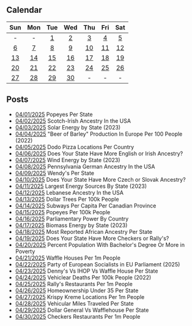 ## Calendar

|Sun|Mon|Tue|Wed|Thu|Fri|Sat|
|:-:|:-:|:-:|:-:|:-:|:-:|:-:|
| - | - |[1](../../projects/restaurants/Popeyes_Per_State/)|[2](../../projects/ethnicity/Scotch-Irish_in_USA/)|[3](../../projects/economics/Percent_Energy_from_Solar_Per_State/)|[4](../../projects/agriculture/Beer_Of_Barley_Production_Europe_Per_Capita_2022/)|[5](../../projects/restaurants/Dodo_Pizza_Per_Country/)|
|[6](../../projects/versus/English_Vs_Irish_In_USA/)|[7](../../projects/economics/Percent_Energy_from_Wind_Per_State/)|[8](../../projects/ethnicity/Pennsylvania_German_In_USA/)|[9](../../projects/restaurants/Wendys_Per_State/)|[10](../../projects/versus/Czech_Vs_Slovak_In_USA/)|[11](../../projects/economics/Largest_Energy_Sources_By_State/)|[12](../../projects/ethnicity/Lebanese_In_USA/)|
|[13](../../projects/stores/Dollar_Trees_Per_State_Per_Capita/)|[14](../../projects/restaurants/Subways_Per_Canadian_Province/)|[15](../../projects/restaurants/Popeyes_Per_State_Per_Capita/)|[16](../../projects/politics/Parliamentary_Power_By_County/)|[17](../../projects/economics/Percent_Energy_from_Biomass_Per_State/)|[18](../../projects/ethnicity/African_Ancestry_Nationalities_USA/) |[19](../../projects/versus/Checkers_Vs_Rallys/)|
|[20](../../projects/economics/Bachelors_Degree_In_Poverty/)|[21](../../projects/restaurants/Waffle_House_Per_State/)|[22](../../projects/politics/European_Socialists_2025/)|[23](../../projects/versus/Dennys_Vs_IHOP_Waffle_House_Per_State/)|[24](../../projects/economics/Vehicle_Deaths_Per_State_Per_Capita/)|[25](../../projects/restaurants/Rallys_Per_State/)|[26](../../projects/economics/Homeownership_Under_35_Per_State/)|
|[27](../../projects/restaurants/Krispy_Kremes_Per_State/)|[28](../../projects/economics/Vehicle_Miles_Traveled_Per_State/)|[29](../../projects/versus/Dollar_General_Vs_Wafflehouse_Counties)|[30](../../projects/restaurants/Checkers_Per_State/)|-|-|-|

## Posts

* [04/01/2025](../../projects/restaurants/Popeyes_Per_State/) Popeyes Per State
* [04/02/2025](../../projects/ethnicity/Scotch-Irish_in_USA/) Scotch-Irish Ancestry In the USA
* [04/03/2025](../../projects/economics/Percent_Energy_from_Solar_Per_State/) Solar Energy by State (2023)
* [04/04/2025](../../projects/agriculture/Beer_Of_Barley_Production_Europe_Per_Capita_2022/) "Beer of Barley" Production In Europe Per 100 People (2022)
* [04/05/2025](../../projects/restaurants/Dodo_Pizza_Per_Country/) Dodo Pizza Locations Per Country
* [04/06/2025](../../projects/versus/English_Vs_Irish_In_USA/) Does Your State Have More English or Irish Ancestry?
* [04/07/2025](../../projects/economics/Percent_Energy_from_Wind_Per_State/) Wind Energy by State (2023)
* [04/08/2025](../../projects/ethnicity/Pennsylvania_German_In_USA/) Pennsylvania German Ancestry In the USA
* [04/09/2025](../../projects/restaurants/Wendys_Per_State/) Wendy's Per State
* [04/10/2025](../../projects/versus/Czech_Vs_Slovak_In_USA/) Does Your State Have More Czech or Slovak Ancestry?
* [04/11/2025](../../projects/economics/Largest_Energy_Sources_By_State/) Largest Energy Sources By State (2023)
* [04/12/2025](../../projects/ethnicity/Lebanese_In_USA/) Lebanese Ancestry In the USA
* [04/13/2025](../../projects/stores/Dollar_Trees_Per_State_Per_Capita/) Dollar Trees Per 100k People
* [04/14/2025](../../projects/restaurants/Subways_Per_Canadian_Province/) Subways Per Capita Per Canadian Province
* [04/15/2025](../../projects/restaurants/Popeyes_Per_State_Per_Capita/) Popeyes Per 100k People
* [04/16/2025](../../projects/politics/Parliamentary_Power_By_County/) Parliamentary Power By Country
* [04/17/2025](../../projects/economics/Percent_Energy_from_Biomass_Per_State/) Biomass Energy by State (2023)
* [04/18/2025](../../projects/ethnicity/African_Ancestry_Nationalities_USA/) Most Reported African Ancestry Per State
* [04/19/2025](../../projects/versus/Checkers_Vs_Rallys/) Does Your State Have More Checkers or Rally's?
* [04/20/2025](../../projects/economics/Bachelors_Degree_In_Poverty/) Percent Population With Bachelor's Degree Or More in Poverty
* [04/21/2025](../../projects/restaurants/Waffle_House_Per_State/) Waffle Houses Per 1m People
* [04/22/2025](../../projects/politics/European_Socialists_2025/) Party of European Socialists in EU Parliament (2025)
* [04/23/2025](../../projects/versus/Dennys_Vs_IHOP_Waffle_House_Per_State/) Denny's Vs IHOP Vs Waffle House Per State
* [04/24/2025](../../projects/economics/Vehicle_Deaths_Per_State_Per_Capita/) Vehiclear Deaths Per 100k People (2022)
* [04/25/2025](../../projects/restaurants/Rallys_Per_State/) Rally's Restaurants Per 1m People
* [04/26/2025](../../projects/economics/Homeownership_Under_35_Per_State/) Homeownership Under 35 Per State
* [04/27/2025](../../projects/restaurants/Krispy_Kremes_Per_State/) Krispy Kreme Locations Per 1m People
* [04/28/2025](../../projects/economics/Vehicle_Miles_Traveled_Per_State/) Vehicular Miles Traveled Per State
* [04/29/2025](../../projects/versus/Dollar_General_Vs_Wafflehouse_Counties) Dollar General Vs Wafflehouse Per State
* [04/30/2025](../../projects/restaurants/Checkers_Per_State/) Checkers Restaurants Per 1m People
